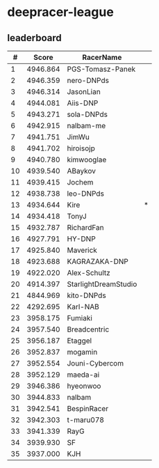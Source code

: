 # deepracer-league

## leaderboard

<!-- leaderboard -->
| # | Score | RacerName |   |
| - | ----- | --------- | - |
| 1 | 4946.864 | PGS-Tomasz-Panek | |
| 2 | 4946.359 | nero-DNPds | |
| 3 | 4946.314 | JasonLian | |
| 4 | 4944.081 | Aiis-DNP | |
| 5 | 4943.271 | sola-DNPds | |
| 6 | 4942.915 | nalbam-me | |
| 7 | 4941.751 | JimWu | |
| 8 | 4941.702 | hiroisojp | |
| 9 | 4940.780 | kimwooglae | |
| 10 | 4939.540 | ABaykov | |
| 11 | 4939.415 | Jochem | |
| 12 | 4938.738 | leo-DNPds | |
| 13 | 4934.644 | Kire | * |
| 14 | 4934.418 | TonyJ | |
| 15 | 4932.787 | RichardFan | |
| 16 | 4927.791 | HY-DNP | |
| 17 | 4925.840 | Maverick | |
| 18 | 4923.688 | KAGRAZAKA-DNP | |
| 19 | 4922.020 | Alex-Schultz | |
| 20 | 4914.397 | StarlightDreamStudio | |
| 21 | 4844.969 | kito-DNPds | |
| 22 | 4292.695 | Karl-NAB | |
| 23 | 3958.175 | Fumiaki | |
| 24 | 3957.540 | Breadcentric | |
| 25 | 3956.187 | Etaggel | |
| 26 | 3952.837 | mogamin | |
| 27 | 3952.554 | Jouni-Cybercom | |
| 28 | 3952.129 | maeda-ai | |
| 29 | 3946.386 | hyeonwoo | |
| 30 | 3944.833 | nalbam | |
| 31 | 3942.541 | BespinRacer | |
| 32 | 3942.303 | t-maru078 | |
| 33 | 3941.339 | RayG | |
| 34 | 3939.930 | SF | |
| 35 | 3937.000 | KJH | |
